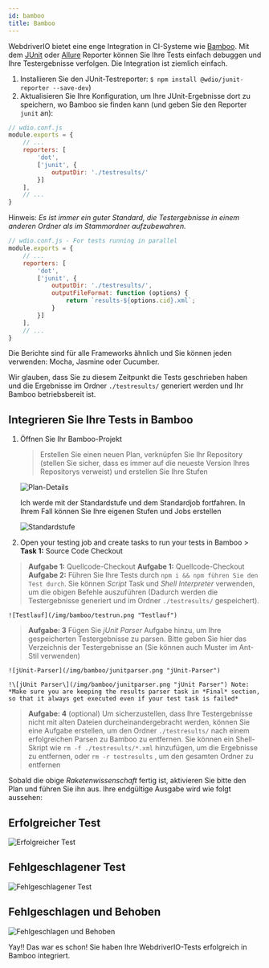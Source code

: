 ```yaml
---
id: bamboo
title: Bamboo
---
```


WebdriverIO bietet eine enge Integration in CI-Systeme wie [Bamboo](https://www.atlassian.com/software/bamboo). Mit dem [JUnit](https://webdriver.io/docs/junit-reporter.html) oder [Allure](https://webdriver.io/docs/allure-reporter.html) Reporter können Sie Ihre Tests einfach debuggen und Ihre Testergebnisse verfolgen. Die Integration ist ziemlich einfach.

1. Installieren Sie den JUnit-Testreporter: `$ npm install @wdio/junit-reporter --save-dev`)
1. Aktualisieren Sie Ihre Konfiguration, um Ihre JUnit-Ergebnisse dort zu speichern, wo Bamboo sie finden kann (und geben Sie den Reporter `junit` an):

```js
// wdio.conf.js
module.exports = {
    // ...
    reporters: [
        'dot',
        ['junit', {
            outputDir: './testresults/'
        }]
    ],
    // ...
}
```
Hinweis: *Es ist immer ein guter Standard, die Testergebnisse in einem anderen Ordner als im Stammordner aufzubewahren.*

```js
// wdio.conf.js - For tests running in parallel
module.exports = {
    // ...
    reporters: [
        'dot',
        ['junit', {
            outputDir: './testresults/',
            outputFileFormat: function (options) {
                return `results-${options.cid}.xml`;
            }
        }]
    ],
    // ...
}
```

Die Berichte sind für alle Frameworks ähnlich und Sie können jeden verwenden: Mocha, Jasmine oder Cucumber.

Wir glauben, dass Sie zu diesem Zeitpunkt die Tests geschrieben haben und die Ergebnisse im Ordner `./testresults/` generiert werden und Ihr Bamboo betriebsbereit ist.

## Integrieren Sie Ihre Tests in Bamboo

1. Öffnen Sie Ihr Bamboo-Projekt

    > Erstellen Sie einen neuen Plan, verknüpfen Sie Ihr Repository (stellen Sie sicher, dass es immer auf die neueste Version Ihres Repositorys verweist) und erstellen Sie Ihre Stufen

    ![Plan-Details](/img/bamboo/plancreation.png "Plan-Details")

    Ich werde mit der Standardstufe und dem Standardjob fortfahren. In Ihrem Fall können Sie Ihre eigenen Stufen und Jobs erstellen

    ![Standardstufe](/img/bamboo/defaultstage.png "Standardstufe")
2. Open your testing job and create tasks to run your tests in Bamboo > **Task 1:** Source Code Checkout
> **Aufgabe 1:** Quellcode-Checkout
> **Aufgabe 1:** Quellcode-Checkout **Aufgabe 2:** Führen Sie Ihre Tests durch `npm i && npm führen Sie den Test durch`. Sie können *Script* Task und *Shell Interpreter* verwenden, um die obigen Befehle auszuführen (Dadurch werden die Testergebnisse generiert und im Ordner `./testresults/` gespeichert).

    ![Testlauf](/img/bamboo/testrun.png "Testlauf")
> **Aufgabe: 3** Fügen Sie *jUnit Parser* Aufgabe hinzu, um Ihre gespeicherten Testergebnisse zu parsen. Bitte geben Sie hier das Verzeichnis der Testergebnisse an (Sie können auch Muster im Ant-Stil verwenden)

    ![jUnit-Parser](/img/bamboo/junitparser.png "jUnit-Parser")

    !\[jUnit Parser\](/img/bamboo/junitparser.png "jUnit Parser") Note: *Make sure you are keeping the results parser task in *Final* section, so that it always get executed even if your test task is failed*
> **Aufgabe: 4** (optional) Um sicherzustellen, dass Ihre Testergebnisse nicht mit alten Dateien durcheinandergebracht werden, können Sie eine Aufgabe erstellen, um den Ordner `./testresults/` nach einem erfolgreichen Parsen zu Bamboo zu entfernen. Sie können ein Shell-Skript wie `rm -f ./testresults/*.xml` hinzufügen, um die Ergebnisse zu entfernen, oder `rm -r testresults` , um den gesamten Ordner zu entfernen

Sobald die obige *Raketenwissenschaft* fertig ist, aktivieren Sie bitte den Plan und führen Sie ihn aus. Ihre endgültige Ausgabe wird wie folgt aussehen:

## Erfolgreicher Test

![Erfolgreicher Test](/img/bamboo/successfulltest.png "Erfolgreicher Test")

## Fehlgeschlagener Test

![Fehlgeschlagener Test](/img/bamboo/failedtest.png "Fehlgeschlagener Test")

## Fehlgeschlagen und Behoben

![Fehlgeschlagen und Behoben](/img/bamboo/failedandfixed.png "Fehlgeschlagen und Behoben")

Yay!! Das war es schon! Sie haben Ihre WebdriverIO-Tests erfolgreich in Bamboo integriert.
